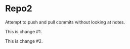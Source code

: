 # Repo2
Attempt to push and pull commits without looking at notes.

This is change #1.

This is change #2.